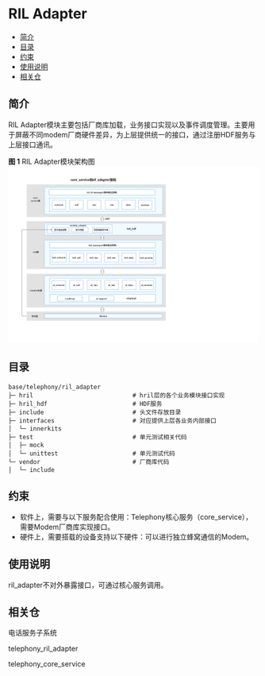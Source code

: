 # RIL Adapter<a name="ZH-CN_TOPIC_0000001106353742"></a>

-   [简介](#section117mcpsimp)
-   [目录](#section122mcpsimp)
-   [约束](#section126mcpsimp)
-   [使用说明](#section264mcpsimp)
-   [相关仓](#section279mcpsimp)

## 简介<a name="section117mcpsimp"></a>

RIL Adapter模块主要包括厂商库加载，业务接口实现以及事件调度管理。主要用于屏蔽不同modem厂商硬件差异，为上层提供统一的接口，通过注册HDF服务与上层接口通讯。

**图 1**  RIL Adapter模块架构图<a name="fig1675210296494"></a>  
![](figures/zh-cn_architecture-of-the-ril-adapter-module.png "RIL-Adapter模块架构图")

## 目录<a name="section122mcpsimp"></a>
```
base/telephony/ril_adapter
├─ hril                            # hril层的各个业务模块接口实现
├─ hril_hdf                        # HDF服务
├─ include                         # 头文件存放目录
├─ interfaces                      # 对应提供上层各业务内部接口
│  └─ innerkits
├─ test                            # 单元测试相关代码
│  ├─ mock
│  └─ unittest                     # 单元测试代码
└─ vendor                          # 厂商库代码
│  └─ include
```

## 约束<a name="section126mcpsimp"></a>

-   软件上，需要与以下服务配合使用：Telephony核心服务（core\_service），需要Modem厂商库实现接口。
-   硬件上，需要搭载的设备支持以下硬件：可以进行独立蜂窝通信的Modem。

## 使用说明<a name="section264mcpsimp"></a>

ril\_adapter不对外暴露接口，可通过核心服务调用。

## 相关仓<a name="section279mcpsimp"></a>

电话服务子系统

telephony_ril_adapter

telephony_core_service
